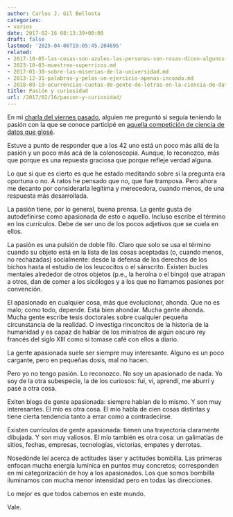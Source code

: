 ```yaml
---
author: Carlos J. Gil Bellosta
categories:
- varios
date: 2017-02-16 08:13:39+00:00
draft: false
lastmod: '2025-04-06T19:05:45.204695'
related:
- 2017-10-05-las-cosas-son-azules-las-personas-son-rosas-dicen-algunos-sicologos.md
- 2023-10-03-muestreo-superricos.md
- 2017-01-30-sobre-las-miserias-de-la-universidad.md
- 2013-12-31-palabras-y-pelas-un-ejercicio-apenas-incoado.md
- 2018-09-19-ocurrencias-cuotas-de-gente-de-letras-en-la-ciencia-de-datos.md
title: Pasión y curiosidad
url: /2017/02/16/pasion-y-curiosidad/
---
```


En mi [charla del viernes pasado](https://datanalytics.com/2017/02/13/diapositivas-de-antikaggle-contra-la-homeopatia-de-datos/), alguien me preguntó si seguía teniendo la pasión con la que se conoce participé en [aquella competición de ciencia de datos que glosé](https://datanalytics.com/2010/09/08/datanalytics-segunda-posicion-en-la-competicion-internacional-de-mineria-de-datos/).

Estuve a punto de responder que a los 42 uno está un poco más allá de la pasión y un poco más acá de la colonoscopia. Aunque, lo reconozco, más que porque es una repuesta graciosa que porque refleje verdad alguna.

Lo que sí que es cierto es que he estado meditando sobre si la pregunta era oportuna o no. A ratos he pensado que no, que fue tramposa. Pero ahora me decanto por considerarla legítima y merecedora, cuando menos, de una respuesta más desarrollada.

La pasión tiene, por lo general, buena prensa. La gente gusta de autodefinirse como apasionada de esto o aquello. Incluso escribe el término en los currículos. Debe de ser uno de los pocos adjetivos que se cuela en ellos.

La pasión es una pulsión de doble filo. Claro que solo se usa el término cuando su objeto está en la lista de las cosas aceptadas (o, cuando menos, no rechazadas) socialmente: desde la defensa de los derechos de los bichos hasta el estudio de los leucocitos o el sánscrito. Existen bucles mentales alrededor de otros objetos (p.e., la heroína o el bingo) que atrapan a otros, dan de comer a los sicólogos y a los que no llamamos pasiones por convención.

El apasionado en cualquier cosa, más que evolucionar, ahonda. Que no es malo; como todo, depende. Está bien ahondar. Mucha gente ahonda. Mucha gente escribe tesis doctorales sobre cualquier pequeña circunstancia de la realidad. O investiga rinconcitos de la historia de la humanidad y es capaz de hablar de los ministros de algún oscuro rey francés del siglo XIII como si tomase café con ellos a diario.

La gente apasionada suele ser siempre muy interesante. Alguno es un poco cargante, pero en pequeñas dosis, mal no hacen.

Pero yo no tengo pasión. Lo reconozco. No soy un apasionado de nada. Yo soy de la otra subespecie, la de los curiosos: fui, vi, aprendí, me aburrí y pasé a otra cosa.

Exiten blogs de gente apasionada: siempre hablan de lo mismo. Y son muy interesantes. El mío es otra cosa. El mío habla de cien cosas distintas y tiene cierta tendencia tanto a errar como a contradecirse.

Existen currículos de gente apasionada: tienen una trayectoria claramente dibujada. Y son muy valiosos. El mío también es otra cosa: un galimatías de sitios, fechas, empresas, tecnologías, victorias, empates y derrotas.

Nosedónde leí acerca de actitudes láser y actitudes bombilla. Las primeras enfocan mucha energía lumínica en puntos muy concretos; corresponden en mi categorización de hoy a los apasionados. Los que somos bombilla iluminamos con mucha menor intensidad pero en todas las direcciones.

Lo mejor es que todos cabemos en este mundo.

Vale.